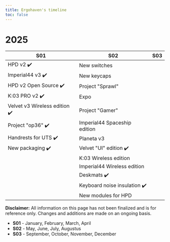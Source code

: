 ```yaml
---
title: Ergohaven's timeline
toc: false
---
```


# 2025

| **S01**                      | **S02**                      | **S03**                |
| ---------------------------- | ---------------------------- | ---------------------- |
| HPD v2 ✔️                    | New switches                 |                        |
| Imperial44 v3 ✔️             | New keycaps                  |                        |
| HPD v2 Open Source ✔️        | Project "Sprawl"             |                        |
| K:03 PRO v2 ✔️               | Expo                         |                        |
| Velvet v3 Wireless edition ✔️| Project "Gamer"              |                        |
| Project "op36" ✔️            | Imperial44 Spaceship edition |                        |
| Handrests for UTS ✔️         | Planeta v3                   |                        |
| New packaging  ✔️            | Velvet "UI" edition  ✔️      |                        |
|                              | K:03 Wireless edition        |                        |
|                              | Imperial44 Wireless edition  |                        |
|                              | Deskmats ✔️                  |                        |
|                              | Keyboard noise insulation ✔️ |                        |
|                              | New modules for HPD          |                        |

**Disclaimer:** All information on this page has not been finalized and is for reference only. Changes and additions are made on an ongoing basis.

- **S01** - January, February, March, April  
- **S02** - May, June, July, Augustus  
- **S03** - September, October, November, December

